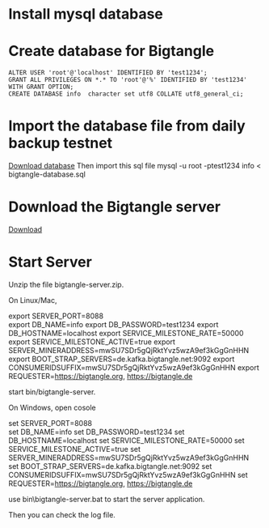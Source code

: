 
# Install mysql database

# Create database for Bigtangle
``` 
ALTER USER 'root'@'localhost' IDENTIFIED BY 'test1234';
GRANT ALL PRIVILEGES ON *.* TO 'root'@'%' IDENTIFIED BY 'test1234' WITH GRANT OPTION;
CREATE DATABASE info  character set utf8 COLLATE utf8_general_ci;

```
# Import the database file from daily backup testnet
 [Download database](https://github.com/bigtangle/zipfile/blob/master/bigtangle-database.sql)
 Then import this sql file
 mysql -u root -ptest1234  info < bigtangle-database.sql
 

# Download the Bigtangle server
 [Download](https://github.com/bigtangle/zipfile/blob/master/bigtangle-server.zip)
 
# Start Server
Unzip the file bigtangle-server.zip.

On Linux/Mac,

export SERVER_PORT=8088  
export DB_NAME=info 
export DB_PASSWORD=test1234 
export DB_HOSTNAME=localhost
export SERVICE_MILESTONE_RATE=50000 
export SERVICE_MILESTONE_ACTIVE=true 
export SERVER_MINERADDRESS=mwSU7SDr5gQjRktYvz5wzA9ef3kGgGnHHN  
export BOOT_STRAP_SERVERS=de.kafka.bigtangle.net:9092 
export CONSUMERIDSUFFIX=mwSU7SDr5gQjRktYvz5wzA9ef3kGgGnHHN
export REQUESTER=https://bigtangle.org, https://bigtangle.de  

 start bin/bigtangle-server.

 
On Windows,	open cosole

set SERVER_PORT=8088  
set DB_NAME=info 
set DB_PASSWORD=test1234 
set DB_HOSTNAME=localhost
set SERVICE_MILESTONE_RATE=50000 
set SERVICE_MILESTONE_ACTIVE=true 
set SERVER_MINERADDRESS=mwSU7SDr5gQjRktYvz5wzA9ef3kGgGnHHN  
set BOOT_STRAP_SERVERS=de.kafka.bigtangle.net:9092 
set CONSUMERIDSUFFIX=mwSU7SDr5gQjRktYvz5wzA9ef3kGgGnHHN
set REQUESTER=https://bigtangle.org, https://bigtangle.de  

use bin\bigtangle-server.bat to start the server application.

Then you can check the log file.